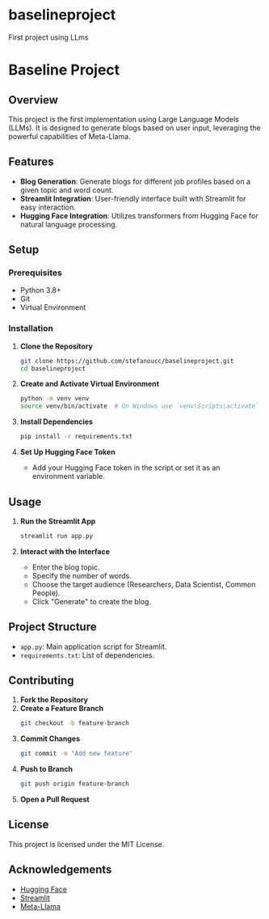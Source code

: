 # baselineproject
First project using LLms
# Baseline Project

## Overview

This project is the first implementation using Large Language Models (LLMs). It is designed to generate blogs based on user input, leveraging the powerful capabilities of Meta-Llama.

## Features

- **Blog Generation**: Generate blogs for different job profiles based on a given topic and word count.
- **Streamlit Integration**: User-friendly interface built with Streamlit for easy interaction.
- **Hugging Face Integration**: Utilizes transformers from Hugging Face for natural language processing.

## Setup

### Prerequisites

- Python 3.8+
- Git
- Virtual Environment

### Installation

1. **Clone the Repository**
    ```bash
    git clone https://github.com/stefanoucc/baselineproject.git
    cd baselineproject
    ```

2. **Create and Activate Virtual Environment**
    ```bash
    python -m venv venv
    source venv/bin/activate  # On Windows use `venv\Scripts\activate`
    ```

3. **Install Dependencies**
    ```bash
    pip install -r requirements.txt
    ```

4. **Set Up Hugging Face Token**
    - Add your Hugging Face token in the script or set it as an environment variable.

## Usage

1. **Run the Streamlit App**
    ```bash
    streamlit run app.py
    ```

2. **Interact with the Interface**
    - Enter the blog topic.
    - Specify the number of words.
    - Choose the target audience (Researchers, Data Scientist, Common People).
    - Click "Generate" to create the blog.

## Project Structure

- `app.py`: Main application script for Streamlit.
- `requirements.txt`: List of dependencies.

## Contributing

1. **Fork the Repository**
2. **Create a Feature Branch**
    ```bash
    git checkout -b feature-branch
    ```
3. **Commit Changes**
    ```bash
    git commit -m "Add new feature"
    ```
4. **Push to Branch**
    ```bash
    git push origin feature-branch
    ```
5. **Open a Pull Request**

## License

This project is licensed under the MIT License.

## Acknowledgements

- [Hugging Face](https://huggingface.co/)
- [Streamlit](https://streamlit.io/)
- [Meta-Llama](https://github.com/facebookresearch/metaseq/tree/main/projects/OPT)

